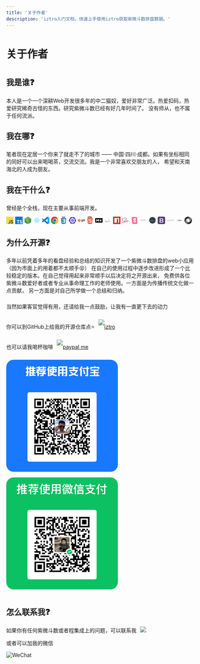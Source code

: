 ```yaml
---
title: '关于作者'
description: 'iztro入门文档，快速上手使用iztro获取紫微斗数排盘数据。'
---
```


<h1 class="brand-name text-clip" style="line-height: 60px;">关于作者</h1>

## 我是谁❓

本人是一个一个深耕Web开发很多年的中二猫奴，爱好非常广泛。热爱扣码，热爱研究稀奇古怪的东西。研究紫微斗数已经有好几年时间了。
没有师从，也不属于任何流派。


## 我在哪❓

笔者现在定居一个你来了就走不了的城市 —— 中国·四川·成都。如果有坐标相同的同好可以出来喝喝茶，交流交流。我是一个非常喜欢交朋友的人，
希望和天南海北的人成为朋友。

## 我在干什么❓

曾经是个全栈，现在主要从事前端开发。

<div class="my-tech-stack">
<a href="https://github.com/topics/javascript" target="_blank"><img height="20" src="https://raw.githubusercontent.com/github/explore/80688e429a7d4ef2fca1e82350fe8e3517d3494d/topics/javascript/javascript.png"></a>
<a href="https://github.com/topics/typescript" target="_blank"><img height="20" src="https://raw.githubusercontent.com/github/explore/80688e429a7d4ef2fca1e82350fe8e3517d3494d/topics/typescript/typescript.png"></a>
<a href="https://github.com/topics/nodejs" target="_blank"><img height="20" src="https://raw.githubusercontent.com/github/explore/80688e429a7d4ef2fca1e82350fe8e3517d3494d/topics/nodejs/nodejs.png"></a>
<a href="https://github.com/topics/react" target="_blank"><img height="20" src="https://raw.githubusercontent.com/github/explore/80688e429a7d4ef2fca1e82350fe8e3517d3494d/topics/react/react.png"></a>
<a href="https://github.com/topics/vscode" target="_blank"><img height="20" src="https://raw.githubusercontent.com/github/explore/bbd48b997e8d0bef63f676eca4da5e1f76487b56/topics/visual-studio-code/visual-studio-code.png"></a>
<a href="https://github.com/topics/chrome" target="_blank"><img height="20" src="https://raw.githubusercontent.com/github/explore/002d791bc68a86506b1bb7a3332bb6ba8e1d1891/topics/chrome/chrome.png"></a>
<a href="https://github.com/topics/css" target="_blank"><img height="20" src="https://raw.githubusercontent.com/github/explore/80688e429a7d4ef2fca1e82350fe8e3517d3494d/topics/css/css.png"></a>
<a href="https://github.com/topics/eslint" target="_blank"><img height="20" src="https://raw.githubusercontent.com/github/explore/80688e429a7d4ef2fca1e82350fe8e3517d3494d/topics/eslint/eslint.png"></a>
<a href="https://github.com/topics/git" target="_blank"><img height="20" src="https://raw.githubusercontent.com/github/explore/80688e429a7d4ef2fca1e82350fe8e3517d3494d/topics/git/git.png"></a>
<a href="https://github.com/topics/html" target="_blank"><img height="20" src="https://raw.githubusercontent.com/github/explore/80688e429a7d4ef2fca1e82350fe8e3517d3494d/topics/html/html.png"></a>
<a href="https://github.com/topics/markdown" target="_blank"><img height="20" src="https://raw.githubusercontent.com/github/explore/80688e429a7d4ef2fca1e82350fe8e3517d3494d/topics/markdown/markdown.png"></a>
<a href="https://github.com/topics/mysql" target="_blank"><img height="20" src="https://raw.githubusercontent.com/github/explore/80688e429a7d4ef2fca1e82350fe8e3517d3494d/topics/mysql/mysql.png"></a>
<a href="https://github.com/topics/npm" target="_blank"><img height="20" src="https://raw.githubusercontent.com/github/explore/80688e429a7d4ef2fca1e82350fe8e3517d3494d/topics/npm/npm.png"></a>
<a href="https://github.com/topics/sass" target="_blank"><img height="20" src="https://raw.githubusercontent.com/github/explore/80688e429a7d4ef2fca1e82350fe8e3517d3494d/topics/sass/sass.png"></a>
<a href="https://github.com/topics/storybook" target="_blank"><img height="20" src="https://raw.githubusercontent.com/github/explore/80688e429a7d4ef2fca1e82350fe8e3517d3494d/topics/storybook/storybook.png"></a>
<a href="https://github.com/topics/nextjs" target="_blank"><img height="20" src="https://raw.githubusercontent.com/github/explore/28b02bbc9ad9f7a503c43775aebeb515dc2da5fc/topics/nextjs/nextjs.png"></a>
<a href="https://github.com/topics/ajax" target="_blank"><img height="20" src="https://raw.githubusercontent.com/github/explore/8be26d91eb231fec0b8856359979ac09f27173fd/topics/ajax/ajax.png"></a>
<a href="https://github.com/topics/bootstrap" target="_blank"><img height="20" src="https://raw.githubusercontent.com/github/explore/8be26d91eb231fec0b8856359979ac09f27173fd/topics/bootstrap/bootstrap.png"></a>
<a href="https://github.com/topics/express" target="_blank"><img height="20" src="https://raw.githubusercontent.com/github/explore/8be26d91eb231fec0b8856359979ac09f27173fd/topics/express/express.png"></a>
<a href="https://github.com/topics/jquery" target="_blank"><img height="20" src="https://raw.githubusercontent.com/github/explore/8be26d91eb231fec0b8856359979ac09f27173fd/topics/jquery/jquery.png"></a>
<a href="https://github.com/topics/json" target="_blank"><img height="20" src="https://raw.githubusercontent.com/github/explore/8be26d91eb231fec0b8856359979ac09f27173fd/topics/json/json.png"></a>
</div>

## 为什么开源❓

多年以前凭着多年的看盘经验和总结的知识开发了一个紫微斗数排盘的web小应用（因为市面上的用着都不太顺手😝）
在自己的使用过程中逐步改进形成了一个比较稳定的版本。在自己觉得用起来非常顺手以后决定将之开源出来，
免费供各位紫微斗数爱好者或者专业从事命理工作的老师使用。一方面是为传播传统文化做一点贡献，
另一方面是对自己所学做一个总结和归纳。

<div style="line-height: 40px">

<p>当然如果客官觉得有用，还请给我一点鼓励，让我有一直更下去的动力</p>
<p  style="display:flex; align-items: center;gap: 10px;">
<span>
你可以到GitHub上给我的开源仓库点⭐️
</span>
<a href="https://github.com/SylarLong/iztro" target="_blank">
<img src="https://img.shields.io/github/stars/sylarlong/iztro.svg?style=social&label=Star" alt="iztro" /></a>
</p>
<p style="display:flex; align-items: center;gap: 10px;">
<span>
也可以请我喝杯咖啡
</span>
<a href="https://PayPal.Me/sylarlong" target="_blank"><img src="https://img.shields.io/badge/Paypal_Me-8A2BE2?logo=paypal&link=https%3A%2F%2Fwww.paypal.com%2Fsylarlong" alt="paypal me" /></a></p>
<p>
<img src="/.vitepress/public/alipay.png" alt="alipay" width="300" style="display: inline-block;border-radius: 20px;" />&nbsp;
<img src="/.vitepress/public/wcpay.png" alt="wechat pay" width="300" style="display: inline-block;border-radius: 20px;" />
</p>
</div>

## 怎么联系我❓

<div style="display:flex; align-items: center;gap: 10px;">
<span>
如果你有任何紫微斗数或者程集成上的问题，可以联系我
</span>
<a href="mailto:sylarlong@gmail.com" target="_blank"><img src="https://img.shields.io/badge/-Gmail-%23333?style=for-the-badge&logo=gmail&logoColor=white"></a>
</div>

或者可以加我的微信

 <img src="https://github.com/SylarLong/SylarLong/assets/6510425/a2af4876-7d26-4900-a0fc-f5a2030f6205" alt="WeChat" width="350" />
